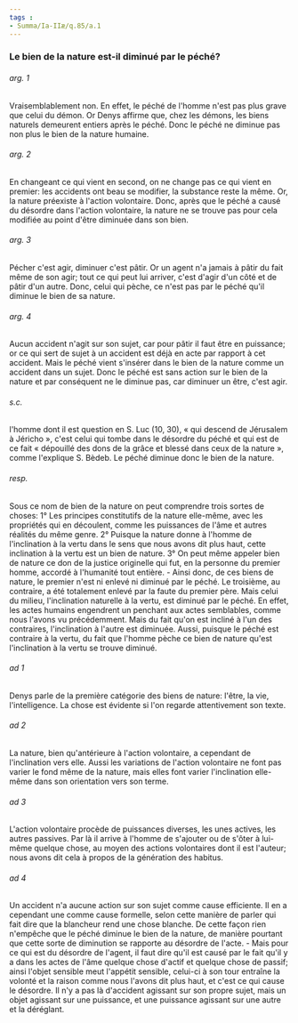 ```yaml
---
tags : 
- Summa/Ia-IIæ/q.85/a.1
---
```


### Le bien de la nature est-il diminué par le péché?

###### arg. 1
Vraisemblablement non. En effet, le péché de l'homme n'est pas plus grave que celui du démon. Or Denys affirme que, chez les démons, les biens naturels demeurent entiers après le péché. Donc le péché ne diminue pas non plus le bien de la nature humaine. 

###### arg. 2
En changeant ce qui vient en second, on ne change pas ce qui vient en premier: les accidents ont beau se modifier, la substance reste la même. Or, la nature préexiste à l'action volontaire. Donc, après que le péché a causé du désordre dans l'action volontaire, la nature ne se trouve pas pour cela modifiée au point d'être diminuée dans son bien. 

###### arg. 3
Pécher c'est agir, diminuer c'est pâtir. Or un agent n'a jamais à pâtir du fait même de son agir; tout ce qui peut lui arriver, c'est d'agir d'un côté et de pâtir d'un autre. Donc, celui qui pèche, ce n'est pas par le péché qu'il diminue le bien de sa nature. 

###### arg. 4
Aucun accident n'agit sur son sujet, car pour pâtir il faut être en puissance; or ce qui sert de sujet à un accident est déjà en acte par rapport à cet accident. Mais le péché vient s'insérer dans le bien de la nature comme un accident dans un sujet. Donc le péché est sans action sur le bien de la nature et par conséquent ne le diminue pas, car diminuer un être, c'est agir. 

###### s.c.
l'homme dont il est question en S. Luc (10, 30), « qui descend de Jérusalem à Jéricho », c'est celui qui tombe dans le désordre du péché et qui est de ce fait « dépouillé des dons de la grâce et blessé dans ceux de la nature », comme l'explique S. Bèdeb. Le péché diminue donc le bien de la nature. 

###### resp.
Sous ce nom de bien de la nature on peut comprendre trois sortes de choses: 1° Les principes constitutifs de la nature elle-même, avec les propriétés qui en découlent, comme les puissances de l'âme et autres réalités du même genre. 2° Puisque la nature donne à l'homme de l'inclination à la vertu dans le sens que nous avons dit plus haut, cette inclination à la vertu est un bien de nature. 3° On peut même appeler bien de nature ce don de la justice originelle qui fut, en la personne du premier homme, accordé à l'humanité tout entière. - Ainsi donc, de ces biens de nature, le premier n'est ni enlevé ni diminué par le péché. Le troisième, au contraire, a été totalement enlevé par la faute du premier père. Mais celui du milieu, l'inclination naturelle à la vertu, est diminué par le péché. En effet, les actes humains engendrent un penchant aux actes semblables, comme nous l'avons vu précédemment. Mais du fait qu'on est incliné à l'un des contraires, l'inclination à l'autre est diminuée. Aussi, puisque le péché est contraire à la vertu, du fait que l'homme pèche ce bien de nature qu'est l'inclination à la vertu se trouve diminué. 

###### ad 1
Denys parle de la première catégorie des biens de nature: l'être, la vie, l'intelligence. La chose est évidente si l'on regarde attentivement son texte. 

###### ad 2
La nature, bien qu'antérieure à l'action volontaire, a cependant de l'inclination vers elle. Aussi les variations de l'action volontaire ne font pas varier le fond même de la nature, mais elles font varier l'inclination elle-même dans son orientation vers son terme. 

###### ad 3
L'action volontaire procède de puissances diverses, les unes actives, les autres passives. Par là il arrive à l'homme de s'ajouter ou de s'ôter à lui-même quelque chose, au moyen des actions volontaires dont il est l'auteur; nous avons dit cela à propos de la génération des habitus. 

###### ad 4
Un accident n'a aucune action sur son sujet comme cause efficiente. Il en a cependant une comme cause formelle, selon cette manière de parler qui fait dire que la blancheur rend une chose blanche. De cette façon rien n'empêche que le péché diminue le bien de la nature, de manière pourtant que cette sorte de diminution se rapporte au désordre de l'acte. - Mais pour ce qui est du désordre de l'agent, il faut dire qu'il est causé par le fait qu'il y a dans les actes de l'âme quelque chose d'actif et quelque chose de passif; ainsi l'objet sensible meut l'appétit sensible, celui-ci à son tour entraîne la volonté et la raison comme nous l'avons dit plus haut, et c'est ce qui cause le désordre. Il n'y a pas là d'accident agissant sur son propre sujet, mais un objet agissant sur une puissance, et une puissance agissant sur une autre et la déréglant. 

